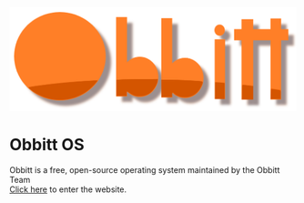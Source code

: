 <img src='Logo.png'>
<h1>Obbitt OS</h1>
<p>
  Obbitt is a free, open-source operating system maintained by the Obbitt Team <br>
  <a href="https://obbitt.github.io">Click here</a> to enter the website.
</p>
